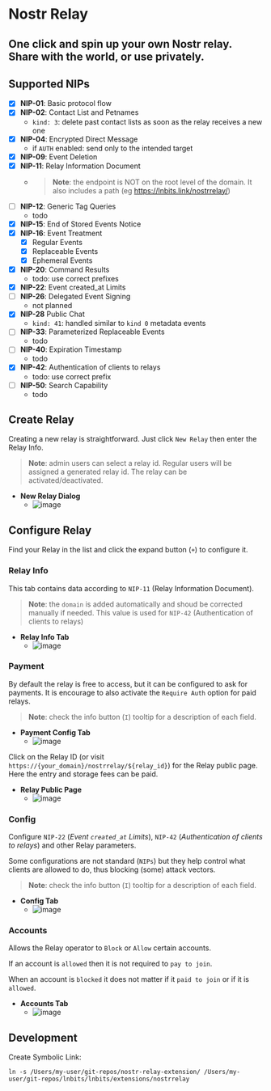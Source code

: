# Nostr Relay

## One click and spin up your own Nostr relay. Share with the world, or use privately.

## Supported NIPs
 - [x] **NIP-01**: Basic protocol flow
 - [x] **NIP-02**: Contact List and Petnames
   - `kind: 3`: delete past contact lists as soon as the relay receives a new one
 - [x] **NIP-04**: Encrypted Direct Message
   - if `AUTH` enabled: send only to the intended target
 - [x] **NIP-09**: Event Deletion
 - [x] **NIP-11**: Relay Information Document
   - >**Note**: the endpoint is NOT on the root level of the domain. It also includes a path (eg https://lnbits.link/nostrrelay/)
 - [ ] **NIP-12**: Generic Tag Queries
   - todo
 - [x] **NIP-15**: End of Stored Events Notice
 - [x] **NIP-16**: Event Treatment
   - [x] Regular Events
   - [x] Replaceable Events
   - [x] Ephemeral Events
 - [x] **NIP-20**: Command Results
   - todo: use correct prefixes
 - [x] **NIP-22**: Event created_at Limits
 - [ ] **NIP-26**: Delegated Event Signing
   - not planned
 - [x] **NIP-28** Public Chat
   - `kind: 41`: handled similar to `kind 0` metadata events
 - [ ] **NIP-33**: Parameterized Replaceable Events
   - todo
 - [ ] **NIP-40**: Expiration Timestamp
   - todo
 - [x] **NIP-42**: Authentication of clients to relays
   - todo: use correct prefix
 - [ ] **NIP-50**: Search Capability
   - todo


## Create Relay
Creating a new relay is straightforward. Just click `New Relay` then enter the Relay Info.
> **Note**: admin users can select a relay id. Regular users will be assigned a generated relay id.
The relay can be activated/deactivated.

- **New Relay Dialog**
   - ![image](https://user-images.githubusercontent.com/2951406/219601417-9292d5b9-d96c-4ff6-a6fd-6c8b37b9872d.png)

## Configure Relay
Find your Relay in the list and click the expand button (`+`) to configure it.

### Relay Info
This tab contains data according to `NIP-11` (Relay Information Document).
> **Note**: the `domain` is added automatically and shoud be corrected manually if needed. This value is used for `NIP-42` (Authentication of clients to relays)

- **Relay Info Tab**
  - ![image](https://user-images.githubusercontent.com/2951406/219601945-f3987de0-ed0c-48d5-b31e-44d8356cfa9a.png)


### Payment

By default the relay is free to access, but it can be configured to ask for payments.
It is encourage to also activate the `Require Auth` option for paid relays.

> **Note**: check the info button (`I`) tooltip for a description of each field.

- **Payment Config Tab**
  - ![image](https://user-images.githubusercontent.com/2951406/219609779-1513ad00-e816-4b4f-8e1e-459e5e1c586f.png)

Click on the Relay ID (or visit `https://{your_domain}/nostrrelay/${relay_id}`) for the Relay public page.
Here the entry and storage fees can be paid.

- **Relay Public Page**
   - ![image](https://user-images.githubusercontent.com/2951406/219610594-ec2984ca-2c09-4187-91c3-96a25e8b5722.png)


### Config

Configure `NIP-22` (_Event `created_at` Limits_), `NIP-42` (_Authentication of clients to relays_) and other Relay parameters.

Some configurations are not standard (`NIPs`) but they help control what clients are allowed to do, thus blocking (some) attack vectors.

> **Note**: check the info button (`I`) tooltip for a description of each field.

- **Config Tab**
  - ![image](https://user-images.githubusercontent.com/2951406/219611794-57066899-5bc3-4439-ad98-af6fd4130ee9.png)


### Accounts

Allows the Relay operator to `Block` or `Allow` certain accounts.

If an account is `allowed` then it is not required to `pay to join`.

When an account is `blocked`  it does not matter if it `paid to join` or if it is `allowed`.

- **Accounts Tab**
  - ![image](https://user-images.githubusercontent.com/2951406/219615500-8ca98580-dc3d-4163-b321-ae9279d47a98.png)

## Development

Create Symbolic Link:
```
ln -s /Users/my-user/git-repos/nostr-relay-extension/ /Users/my-user/git-repos/lnbits/lnbits/extensions/nostrrelay
```
